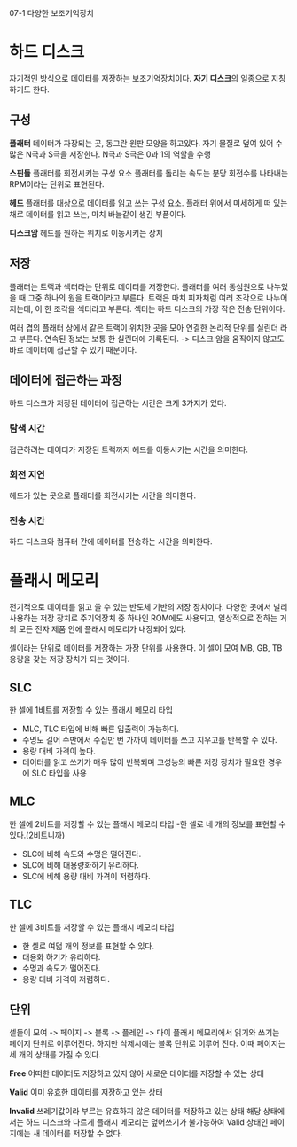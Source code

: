 07-1 다양한 보조기억장치

# 하드 디스크
자기적인 방식으로 데이터를 저장하는 보조기억장치이다. **자기 디스크**의 일종으로 지칭하기도 한다.

## 구성
**플래터**
데이터가 자장되는 곳, 동그란 원판 모양을 하고있다. 자기 물질로 덮여 있어 수많은 N극과 S극을 저장한다. N극과 S극은 0과 1의 역할을 수행

**스핀들**
플래터를 회전시키는 구성 요소 플래터를 돌리는 속도는 분당 회전수를 나타내는 RPM이라는 단위로 표현된다.

**헤드**
플래터를 대상으로 데이터를 읽고 쓰는 구성 요소. 플래터 위에서 미세하게 떠 있는 채로 데이터를 읽고 쓰는, 마치 바늘같이 생긴 부품이다.

**디스크암**
헤드를 원하는 위치로 이동시키는 장치

## 저장
플래터는 트랙과 섹터라는 단위로 데이터를 저장한다. 플래터를 여러 동심원으로 나누었을 때 그중 하나의 원을 트랙이라고 부른다.
트랙은 마치 피자처럼 여러 조각으로 나누어지는데, 이 한 조각을 섹터라고 부른다. 섹터는 하드 디스크의 가장 작은 전송 단위이다.

여러 겹의 플래터 상에서 같은 트랙이 위치한 곳을 모아 연결한 논리적 단위를 실린더 라고 부른다.
연속된 정보는 보통 한 실린더에 기록된다. -> 디스크 암을 움직이지 않고도 바로 데이터에 접근할 수 있기 때문이다.


## 데이터에 접근하는 과정
하드 디스크가 저장된 데이터에 접근하는 시간은 크게 3가지가 있다.

### 탐색 시간
접근하려는 데이터가 저장된 트랙까지 헤드를 이동시키는 시간을 의미한다.

### 회전 지연
헤드가 있는 곳으로 플래터를 회전시키는 시간을 의미한다.

### 전송 시간
하드 디스크와 컴퓨터 간에 데이터를 전송하는 시간을 의미한다.



# 플래시 메모리
전기적으로 데이터를 읽고 쓸 수 있는 반도체 기반의 저장 장치이다. 다양한 곳에서 널리 사용하는 저장 장치로 주기억장치 중 하나인 ROM에도 사용되고, 일상적으로 접하는 거의 모든 전자 제품 안에 플래시 메모리가 내장되어 있다.

셀이라는 단위로 데이터를 저장하는 가장 단위를 사용한다. 이 셀이 모여 MB, GB, TB 용량을 갖는 저장 장치가 되는 것이다.

## SLC
한 셀에 1비트를 저장할 수 있는 플래시 메모리 타입
- MLC, TLC 타입에 비해 빠른 입출력이 가능하다.
- 수명도 길어 수만에서 수십만 번 가까이 데이터를 쓰고 지우고를 반복할 수 있다.
- 용량 대비 가격이 높다.
- 데이터를 읽고 쓰기가 매우 많이 반복되며 고성능의 빠른 저장 장치가 필요한 경우에 SLC 타입을 사용

## MLC
한 셀에 2비트를 저장할 수 있는 플래시 메모리 타입
-한 셀로 네 개의 정보를 표현할 수 있다.(2비트니까)
- SLC에 비해 속도와 수명은 떨어진다.
- SLC에 비해 대용량화하기 유리하다.
- SLC에 비해 용량 대비 가격이 저렴하다.

## TLC
한 셀에 3비트를 저장할 수 있는 플래시 메모리 타입
- 한 셀로 여덟 개의 정보를 표현할 수 있다.
- 대용화 하기가 유리하다.
- 수명과 속도가 떨어진다.
- 용량 대비 가격이 저렴하다.

## 단위
셀들이 모여 -> 페이지 -> 블록 -> 플레인 -> 다이
플래시 메모리에서 읽기와 쓰기는 페이지 단위로 이루어진다. 하지만 삭제시에는 블록 단위로 이루어 진다.
이때 페이지는 세 개의 상태를 가질 수 있다.

**Free**
어떠한 데이터도 저장하고 있지 않아 새로운 데이터를 저장할 수 있는 상태

**Valid**
이미 유효한 데이터를 저장하고 있는 상태

**Invalid**
쓰레기값이라 부르는 유효하지 않은 데이터를 저장하고 있는 상태
해당 상태에서는 하드 디스크와 다르게 플래시 메모리는 덮어쓰기가 불가능하여 Valid 상태인 페이지에는 새 데이터를 저장할 수 없다.

